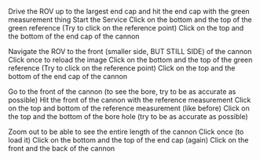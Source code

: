 

Drive the ROV up to the largest end cap and hit the end cap with the green measurement thing Start the Service Click on the bottom and the top of the green reference (Try to click on the reference point) Click on the top and the bottom of the end cap of the cannon

Navigate the ROV to the front (smaller side, BUT STILL SIDE) of the cannon Click once to reload the image Click on the bottom and the top of the green reference (Try to click on the reference point) Click on the top and the bottom of the end cap of the cannon

Go to the front of the cannon (to see the bore, try to be as accurate as possible) Hit the front of the cannon with the reference measurement Click on the top and bottom of the reference measurement (like before) Click on the top and the bottom of the bore hole (try to be as accurate as possible)

Zoom out to be able to see the entire length of the cannon Click once (to load it) Click on the bottom and the top of the end cap (again) Click on the front and the back of the cannon
